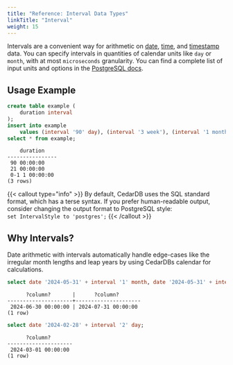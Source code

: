 ```yaml
---
title: "Reference: Interval Data Types"
linkTitle: "Interval"
weight: 15
---
```


Intervals are a convenient way for arithmetic on [date](date), [time](time), and [timestamp](timestamp) data.
You can specify intervals in quantities of calendar units like `day` or `month`, with at most `microseconds`
granularity.
You can find a complete list of input units and options in the
[PostgreSQL docs](https://www.postgresql.org/docs/current/datatype-datetime.html#DATATYPE-INTERVAL-INPUT).

## Usage Example

```sql
create table example (
    duration interval
);
insert into example
    values (interval '90' day), (interval '3 week'), (interval '1 month 1 day');
select * from example;
```

```
    duration    
----------------
 90 00:00:00
 21 00:00:00
 0-1 1 00:00:00
(3 rows)
```

{{< callout type="info" >}}
By default, CedarDB uses the SQL standard format, which has a terse syntax.
If you prefer human-readable output, consider changing the output format to PostgreSQL style:  
`set IntervalStyle to 'postgres';`
{{< /callout >}}

## Why Intervals?

Date arithmetic with intervals automatically handle edge-cases like the irregular month lengths and leap years by
using CedarDBs calendar for calculations.

```sql
select date '2024-05-31' + interval '1' month, date '2024-05-31' + interval '2' month;
```

```
      ?column?       |      ?column?       
---------------------+---------------------
 2024-06-30 00:00:00 | 2024-07-31 00:00:00
(1 row)
```

```sql
select date '2024-02-28' + interval '2' day;
```

```
      ?column?       
---------------------
 2024-03-01 00:00:00
(1 row)
```

